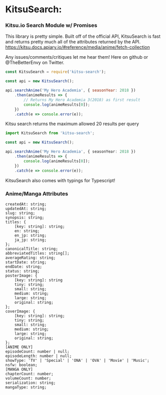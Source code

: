 # KitsuSearch:
### Kitsu.io Search Module w/ Promises

This library is pretty simple. Built off of the official API, KitsuSearch is fast and returns pretty much all of the attributes returned by the API.
https://kitsu.docs.apiary.io/#reference/media/anime/fetch-collection

Any issues/comments/critiques let me hear them! Here on github or @TheBetterEnvy on Twitter.

```javascript
const KitsuSearch = require('kitsu-search');

const api = new KitsuSearch();

api.searchAnime('My Hero Academia', { seasonYear: 2018 })
	.then(animeResults => {
		// Returns My Hero Academia 3(2018) as first result
		console.log(animeResults[0]);
	})
	.catch(e => console.error(e));
```

Kitsu search returns the maximum allowed 20 results per query

```typescript
import KitsuSearch from 'kitsu-search';

const api = new KitsuSearch();

api.searchAnime('My Hero Academia', { seasonYear: 2018 })
	.then(animeResults => {
		console.log(animeResults[0]);
	})
	.catch(e => console.error(e));
```

KitsuSearch also comes with typings for Typescript!

### Anime/Manga Attributes
```
createdAt: string;
updatedAt: string;
slug: string;
synopsis: string;
titles: {
	[key: string]: string;
	en: string;
	en_jp: string;
	ja_jp: string;
};
canonicalTitle: string;
abbreviatedTitles: string[];
averageRating: string;
startDate: string;
endDate: string;
status: string;
posterImage: {
	[key: string]: string
	tiny: string;
	small: string;
	medium: string;
	large: string;
	original: string;
};
coverImage: {
	[key: string]: string;
	tiny: string;
	small: string;
	medium: string;
	large: string;
	original: string;
};
[ANIME ONLY]
episodeCount: number | null;
episodeLength: number | null;
showType: 'TV' | 'Special' | 'ONA' | 'OVA' | 'Movie' | 'Music';
nsfw: boolean;
[MANGA ONLY]
chapterCount: number;
volumeCount: number;
serialization: string;
mangaType: string;
```